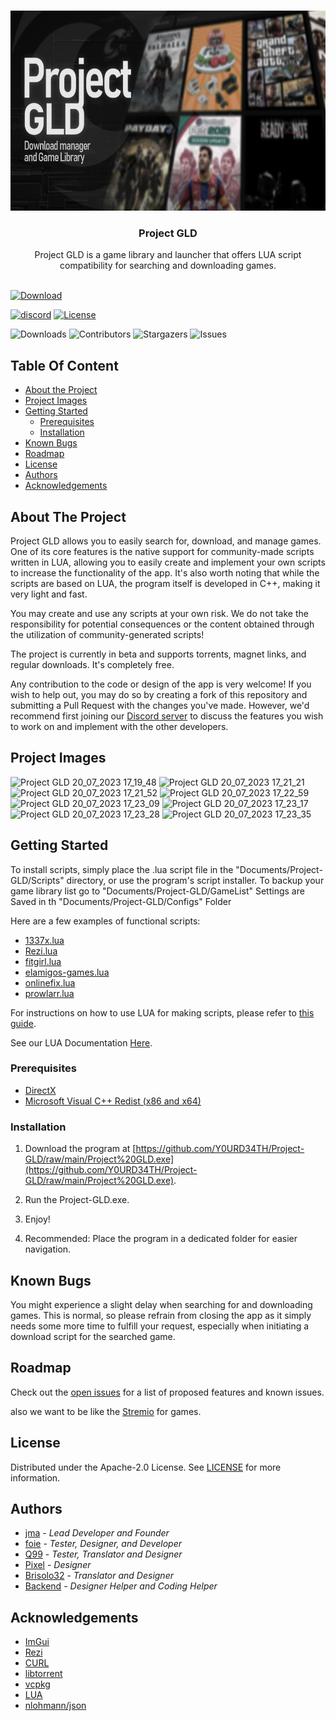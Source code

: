 <br/>
<p align="center">
  <a href="https://github.com/Y0URD34TH/Project-GLD">
    <img src="https://github.com/Y0URD34TH/Project-GLD/blob/main/Images/favicon.png?raw=true" alt="Logo" width="640" height="320">
  </a>

  <h3 align="center">Project GLD</h3>

  <p align="center">
    Project GLD is a game library and launcher that offers LUA script compatibility for searching and downloading games.
    <br/>
    <br/>
  </p>
</p>



[![Download](https://github.com/Y0URD34TH/Project-GLD/assets/58450502/2743ddb0-e0f5-41bd-9ab6-f90bda806e64)](https://github.com/Y0URD34TH/Project-GLD/raw/main/Project%20GLD.exe)

[![discord](https://img.shields.io/badge/Discord-5865F2?style=for-the-badge&logo=discord&logoColor=white)](https://discord.gg/FyH6Z34vcZ)
[![License](https://img.shields.io/badge/license-Apache--2.0-blue?style=for-the-badge)](https://github.com/Y0URD34TH/Project-GLD/blob/main/LICENSE)


![Downloads](https://img.shields.io/github/downloads/Y0URD34TH/Project-GLD/total) ![Contributors](https://img.shields.io/github/contributors/Y0URD34TH/Project-GLD?color=dark-green) ![Stargazers](https://img.shields.io/github/stars/Y0URD34TH/Project-GLD?style=social) ![Issues](https://img.shields.io/github/issues/Y0URD34TH/Project-GLD) 


## Table Of Content

* [About the Project](#about-the-project)
* [Project Images](#project-images)
* [Getting Started](#getting-started)
  * [Prerequisites](#prerequisites)
  * [Installation](#installation)
* [Known Bugs](#known-bugs)
* [Roadmap](#roadmap)
* [License](#license)
* [Authors](#authors)
* [Acknowledgements](#acknowledgements)

## About The Project


Project GLD allows you to easily search for, download, and manage games. One of its core features is the native support for community-made scripts written in LUA, allowing you to easily create and implement your own scripts to increase the functionality of the app.
It's also worth noting that while the scripts are based on LUA, the program itself is developed in C++, making it very light and fast.

You may create and use any scripts at your own risk. We do not take the responsibility for potential consequences or the content obtained through the utilization of community-generated scripts!

The project is currently in beta and supports torrents, magnet links, and regular downloads.
It's completely free.

Any contribution to the code or design of the app is very welcome! If you wish to help out, you may do so by creating a fork of this repository and submitting a Pull Request with the changes you've made. However, we'd recommend first joining our [Discord server](https://discord.gg/FyH6Z34vcZ) to discuss the features you wish to work on and implement with the other developers.

## Project Images

![Project GLD 20_07_2023 17_19_48](https://github.com/Y0URD34TH/Project-GLD/assets/58450502/bb14d018-b92e-4f09-9e2a-30087a3c73f1)
![Project GLD 20_07_2023 17_21_21](https://github.com/Y0URD34TH/Project-GLD/assets/58450502/8d18369c-1605-404e-846f-034859f21e61)
![Project GLD 20_07_2023 17_21_52](https://github.com/Y0URD34TH/Project-GLD/assets/58450502/c8f31388-7c2d-469f-9677-be5847e3f9e3)
![Project GLD 20_07_2023 17_22_59](https://github.com/Y0URD34TH/Project-GLD/assets/58450502/3710eac4-5782-422a-8c7e-becbfa92c865)
![Project GLD 20_07_2023 17_23_09](https://github.com/Y0URD34TH/Project-GLD/assets/58450502/3f0c765f-ac9a-4b01-aac1-9cbd357b4788)
![Project GLD 20_07_2023 17_23_17](https://github.com/Y0URD34TH/Project-GLD/assets/58450502/7e81e3ed-f160-4fa3-94f8-cffae4a1fea4)
![Project GLD 20_07_2023 17_23_28](https://github.com/Y0URD34TH/Project-GLD/assets/58450502/8c993b98-8f57-4758-b829-9b3b0c1346b6)
![Project GLD 20_07_2023 17_23_35](https://github.com/Y0URD34TH/Project-GLD/assets/58450502/0d57378a-ffb4-4287-aa02-e0f166246e85)


## Getting Started

To install scripts, simply place the .lua script file in the "Documents/Project-GLD/Scripts" directory, or use the program's script installer.
To backup your game library list go to "Documents/Project-GLD/GameList"
Settings are Saved in th "Documents/Project-GLD/Configs" Folder

Here are a few examples of functional scripts:

* [1337x.lua](https://github.com/Y0URD34TH/Project-GLD/blob/main/Scripts/1337x.lua)
* [Rezi.lua](https://github.com/Y0URD34TH/Project-GLD/blob/main/Scripts/Rezi.lua)
* [fitgirl.lua](https://github.com/Y0URD34TH/Project-GLD/blob/main/Scripts/fitgirl.lua)
* [elamigos-games.lua](https://github.com/Y0URD34TH/Project-GLD/blob/main/Scripts/elamigos-games.lua)
* [onlinefix.lua](https://github.com/Y0URD34TH/Project-GLD/blob/main/Scripts/onlinefix.lua)
* [prowlarr.lua](https://github.com/Y0URD34TH/Project-GLD/blob/main/Scripts/prowlarr.lua)

For instructions on how to use LUA for making scripts, please refer to [this guide](https://github.com/Y0URD34TH/Project-GLD/blob/main/LuaParams.MD).

See our LUA Documentation [Here](https://github.com/Y0URD34TH/Project-GLD/blob/main/LuaParams.MD).

### Prerequisites

* [DirectX](https://www.microsoft.com/pt-br/download/details.aspx?id=35)
* [Microsoft Visual C++ Redist (x86 and x64)](https://www.techpowerup.com/download/visual-c-redistributable-runtime-package-all-in-one/)

### Installation

1. Download the program at [https://github.com/Y0URD34TH/Project-GLD/raw/main/Project%20GLD.exe](https://github.com/Y0URD34TH/Project-GLD/raw/main/Project%20GLD.exe).

2. Run the Project-GLD.exe.

3. Enjoy!

4. Recommended: Place the program in a dedicated folder for easier navigation.

## Known Bugs

You might experience a slight delay when searching for and downloading games. This is normal, so please refrain from closing the app as it simply needs some more time to fulfill your request, especially when initiating a download script for the searched game.

## Roadmap

Check out the [open issues](https://github.com/Y0URD34TH/Project-GLD/issues) for a list of proposed features and known issues.

also we want to be like the [Stremio](https://www.stremio.com/) for games.

## License

Distributed under the Apache-2.0 License. See [LICENSE](https://github.com/Y0URD34TH/Project-GLD/blob/main/LICENSE) for more information.

## Authors

* [jma](https://github.com/Y0URD34TH) - *Lead Developer and Founder*
* [foie]() - *Tester, Designer, and Developer*
* [Q99](https://github.com/qiracy) - *Tester, Translator and Designer*
* [Pixel](https://github.com/piqseu) - *Designer*
* [Brisolo32](https://github.com/Brisolo32) - *Translator and Designer*
* [Backend](https://github.com/Backend2121) - *Designer Helper and Coding Helper*

## Acknowledgements

* [ImGui](https://github.com/ocornut/imgui)
* [Rezi](https://rezi.one/)
* [CURL](https://github.com/curl/curl)
* [libtorrent](https://www.libtorrent.org/)
* [vcpkg](https://vcpkg.io/en/)
* [LUA](https://www.lua.org/)
* [nlohmann/json](https://github.com/nlohmann/json)
